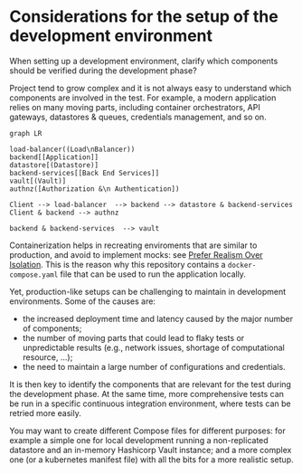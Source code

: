# Considerations for the setup of the development environment

When setting up a development environment, clarify
which components should be verified during the development phase?

Project tend to grow complex and it is not always easy to understand which components are involved in the test.
For example, a modern application relies on many moving parts, including container orchestrators, API gateways, datastores & queues, credentials management, and so on.


```mermaid
graph LR

load-balancer((Load\nBalancer))
backend[[Application]]
datastore[(Datastore)]
backend-services[[Back End Services]]
vault[(Vault)]
authnz([Authorization &\n Authentication])

Client --> load-balancer  --> backend --> datastore & backend-services
Client & backend --> authnz

backend & backend-services  --> vault

```

Containerization helps in recreating enviroments that are similar to production,
and avoid to implement mocks: see [Prefer Realism Over Isolation](https://abseil.io/resources/swe-book/html/ch13.html#prefer_realism_over_isolation).
This is the reason why this repository contains a `docker-compose.yaml` file that can be used to run the application locally.

Yet, production-like setups can be challenging to maintain in development environments.
Some of the causes are:

- the increased deployment time and latency caused by the major number of components;
- the number of moving parts that could lead to flaky tests or unpredictable results (e.g., network issues, shortage of computational resource, ...);
- the need to maintain a large number of configurations and credentials.

It is then key to identify the components that are relevant for the test during the development phase. At the same time, more comprehensive tests can be run in a specific continuous integration environment, where tests can be retried more easily.

You may want to create different Compose files for different purposes:
for example a simple one for local development running a non-replicated datastore and an in-memory Hashicorp Vault instance;
and a more complex one (or a kubernetes manifest file) with all the bits for a more realistic setup.
